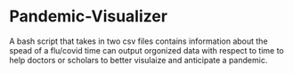 # Pandemic-Visualizer
A bash script that takes in two csv files contains information about the spead of a flu/covid time can output orgonized data with respect to time to help doctors or scholars to better visulaize and anticipate a pandemic.
